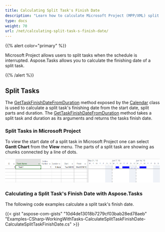 ```yaml
---
title: Calculating Split Task's Finish Date
description: "Learn how to calculate Microsoft Project (MPP/XML) split task finish date using Aspose.Tasks for .NET."
type: docs
weight: 70
url: /net/calculating-split-task-s-finish-date/
---
```


{{% alert color="primary" %}} 

Microsoft Project allows users to split tasks when the schedule is interrupted. Aspose.Tasks allows you to calculate the finishing date of a split task.

{{% /alert %}}

## **Split Tasks**
The [GetTaskFinishDateFromDuration](https://apireference.aspose.com/tasks/net/aspose.tasks/calendar/methods/gettaskfinishdatefromduration) method exposed by the [Calendar](https://apireference.aspose.com/tasks/net/aspose.tasks/calendar) class is used to calculate a split task's finishing date from the start date, split parts and duration. The [GetTaskFinishDateFromDuration](https://apireference.aspose.com/tasks/net/aspose.tasks/calendar/methods/gettaskfinishdatefromduration) method takes a split task and duration as its arguments and returns the tasks finish date.

### **Split Tasks in Microsoft Project**
To view the start date of a split task in Microsoft Project one can select **Gantt Chart** from the **View** menu.
The parts of a split task are showing as chunks connected by a line of dots.

![checking the task has splits](Split-Tasks-001.png)

### **Calculating a Split Task's Finish Date with Aspose.Tasks**
The following code examples calculate a split task's finish date.

{{< gist "aspose-com-gists" "10d4de13018b7279cf03bab28ed78aeb" "Examples-CSharp-WorkingWithTasks-CalculateSplitTaskFinishDate-CalculateSplitTaskFinishDate.cs" >}}
